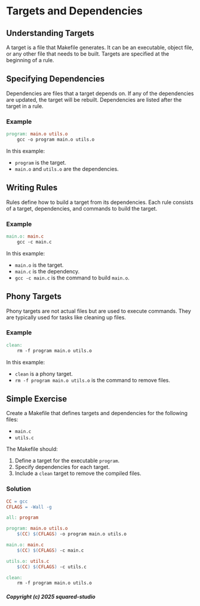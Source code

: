 # Targets and Dependencies

## Understanding Targets
A target is a file that Makefile generates. It can be an executable, object file, or any other file that needs to be built. Targets are specified at the beginning of a rule.

## Specifying Dependencies
Dependencies are files that a target depends on. If any of the dependencies are updated, the target will be rebuilt. Dependencies are listed after the target in a rule.

### Example
```makefile
program: main.o utils.o
    gcc -o program main.o utils.o
```

In this example:
- `program` is the target.
- `main.o` and `utils.o` are the dependencies.

## Writing Rules
Rules define how to build a target from its dependencies. Each rule consists of a target, dependencies, and commands to build the target.

### Example
```makefile
main.o: main.c
    gcc -c main.c
```

In this example:
- `main.o` is the target.
- `main.c` is the dependency.
- `gcc -c main.c` is the command to build `main.o`.

## Phony Targets
Phony targets are not actual files but are used to execute commands. They are typically used for tasks like cleaning up files.

### Example
```makefile
clean:
    rm -f program main.o utils.o
```

In this example:
- `clean` is a phony target.
- `rm -f program main.o utils.o` is the command to remove files.

## Simple Exercise
Create a Makefile that defines targets and dependencies for the following files:
- `main.c`
- `utils.c`

The Makefile should:
1. Define a target for the executable `program`.
2. Specify dependencies for each target.
3. Include a `clean` target to remove the compiled files.

### Solution
```makefile
CC = gcc
CFLAGS = -Wall -g

all: program

program: main.o utils.o
    $(CC) $(CFLAGS) -o program main.o utils.o

main.o: main.c
    $(CC) $(CFLAGS) -c main.c

utils.o: utils.c
    $(CC) $(CFLAGS) -c utils.c

clean:
    rm -f program main.o utils.o
```

##### Copyright (c) 2025 squared-studio

